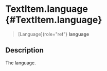 TextItem.language {#TextItem.language}
=================

> [Language]{role="ref"} **language**

Description
-----------

The language.
